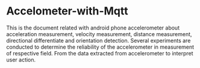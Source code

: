 # Accelometer-with-Mqtt
This is the document related with android phone accelerometer about acceleration measurement, velocity measurement, distance measurement, directional differentiate and orientation detection. Several experiments are conducted to determine the reliability of the accelerometer in measurement of respective field. From the data extracted from accelerometer to interpret user action. 
